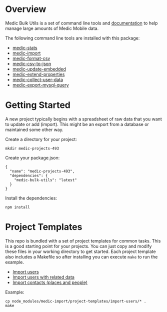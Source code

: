 # Overview

Medic Bulk Utils is a set of command line tools and [documentation](./docs/) to
help manage large amounts of Medic Mobile data.

The following command line tools are installed with this package:

 - [medic-stats](docs/stats.md)
 - [medic-import](docs/import.md)
 - [medic-format-csv](docs/format-csv.md)
 - [medic-csv-to-json](docs/csv-to-json.md)
 - [medic-update-embedded](docs/update-embedded.md)
 - [medic-extend-properties](docs/extend-properties.md)
 - [medic-collect-user-data](docs/collect-user-data.md)
 - [medic-export-mysql-query](docs/export-mysql-query.md)

# Getting Started

A new project typically begins with a spreadsheet of raw data that you want to
update or add (import).  This might be an export from a database or maintained
some other way.

Create a directory for your project:

```
mkdir medic-projects-493
```

Create your package.json:

```
{
  "name": "medic-projects-493",
  "dependencies": {
    "medic-bulk-utils": "latest"
  }
}
```

Install the dependencies:

```
npm install
```

# Project Templates

This repo is bundled with a set of project templates for common tasks.  This is
a good starting point for your projects.  You can just copy and modify these
files in your working directory to get started.  Each project template also
includes a Makefile so after installing you can execute `make` to run the
example.

  - [Import users](project-templates/import-users)
  - [Import users with related data](project-templates/import-users-w-supervisors)
  - [Import contacts (places and people)](project-templates/import-contacts)

Example:

```
cp node_modules/medic-import/project-templates/import-users/* .
make
```

